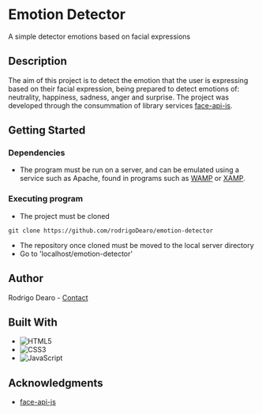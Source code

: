 # Emotion Detector

A simple detector emotions based on facial expressions

## Description

The aim of this project is to detect the emotion that the user is expressing based on their facial expression, being prepared to detect emotions of: neutrality, happiness, sadness, anger and surprise. The project was developed through the consummation of library services [face-api-js](https://github.com/justadudewhohacks/face-api.js).

## Getting Started

### Dependencies

* The program must be run on a server, and can be emulated using a service such as Apache, found in programs such as [WAMP](https://www.wampserver.com/en/) or [XAMP](https://www.apachefriends.org/pt_br/index.html).

### Executing program

* The project must be cloned
```
git clone https://github.com/rodrigoDearo/emotion-detector
```
* The repository once cloned must be moved to the local server directory
* Go to 'localhost/emotion-detector'

## Author

Rodrigo Dearo - [Contact](rodrigonascimentodearo@outlook.com)

## Built With

* ![HTML5](https://img.shields.io/badge/html5-%23E34F26.svg?style=for-the-badge&logo=html5&logoColor=white)
* ![CSS3](https://img.shields.io/badge/css3-%231572B6.svg?style=for-the-badge&logo=css3&logoColor=white)
* ![JavaScript](https://img.shields.io/badge/javascript-%23323330.svg?style=for-the-badge&logo=javascript&logoColor=%23F7DF1E)

## Acknowledgments

* [face-api-js](https://github.com/justadudewhohacks/face-api.js)

  

